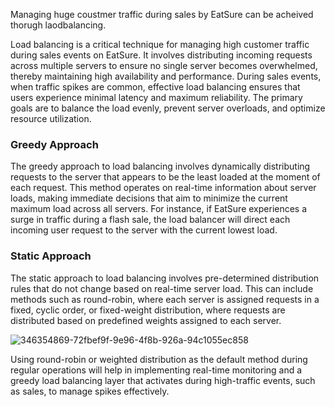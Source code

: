 Managing huge coustmer traffic during sales by EatSure can be acheived thorugh laodbalancing.

Load balancing is a critical technique for managing high customer traffic during sales events on EatSure. It involves distributing incoming requests across multiple servers to ensure no single server becomes overwhelmed, thereby maintaining high availability and performance. During sales events, when traffic spikes are common, effective load balancing ensures that users experience minimal latency and maximum reliability. The primary goals are to balance the load evenly, prevent server overloads, and optimize resource utilization.

### Greedy Approach
The greedy approach to load balancing involves dynamically distributing requests to the server that appears to be the least loaded at the moment of each request. This method operates on real-time information about server loads, making immediate decisions that aim to minimize the current maximum load across all servers. For instance, if EatSure experiences a surge in traffic during a flash sale, the load balancer will direct each incoming user request to the server with the current lowest load.

### Static Approach
The static approach to load balancing involves pre-determined distribution rules that do not change based on real-time server load. This can include methods such as round-robin, where each server is assigned requests in a fixed, cyclic order, or fixed-weight distribution, where requests are distributed based on predefined weights assigned to each server.

![346354869-72fbef9f-9e96-4f8b-926a-94c1055ec858](https://github.com/JadenEkbote/portfolio.github.io/assets/97228905/20de99c9-a9fa-41e1-9d54-79750f7e8fca)


Using round-robin or weighted distribution as the default method during regular operations will help in implementing real-time monitoring and a greedy load balancing layer that activates during high-traffic events, such as sales, to manage spikes effectively.
